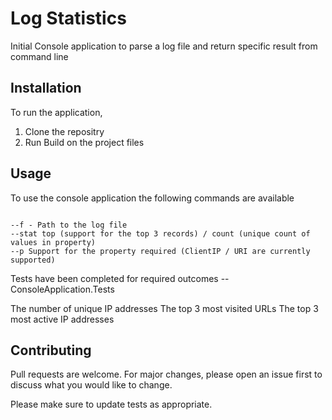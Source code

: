 # Log Statistics

Initial Console application to parse a log file and return specific result from command line

## Installation

To run the application,

1. Clone the repositry 
2. Run Build on the project files

## Usage

To use the console application the following commands are available

```

--f - Path to the log file
--stat top (support for the top 3 records) / count (unique count of values in property)
--p Support for the property required (ClientIP / URI are currently supported)

```

Tests have been completed for required outcomes -- ConsoleApplication.Tests

  The number of unique IP addresses
  The top 3 most visited URLs
  The top 3 most active IP addresses

## Contributing
Pull requests are welcome. For major changes, please open an issue first to discuss what you would like to change.

Please make sure to update tests as appropriate.
